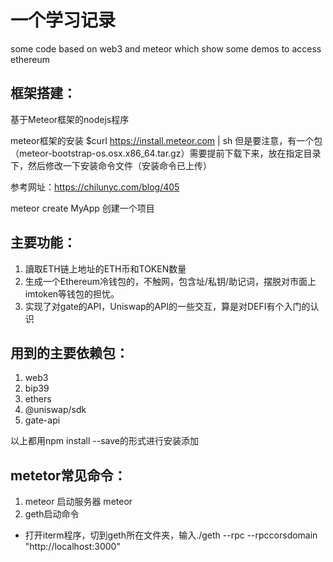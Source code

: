 # 一个学习记录
some code based on web3 and meteor  which show some demos to access ethereum

## 框架搭建：
基于Meteor框架的nodejs程序

meteor框架的安装
$curl https://install.meteor.com | sh
但是要注意，有一个包（meteor-bootstrap-os.osx.x86_64.tar.gz）需要提前下载下来，放在指定目录下，然后修改一下安装命令文件（安装命令已上传）

参考网址：https://chilunyc.com/blog/405

meteor create MyApp  创建一个项目

## 主要功能：
1. 讀取ETH链上地址的ETH币和TOKEN数量
2. 生成一个Ethereum冷钱包的，不触网，包含址/私钥/助记词，摆脱对市面上imtoken等钱包的担忧。
3. 实现了对gate的API，Uniswap的API的一些交互，算是对DEFI有个入门的认识

## 用到的主要依赖包：
1. web3
2. bip39
3. ethers
3. @uniswap/sdk
4. gate-api

以上都用npm install --save的形式进行安装添加

## metetor常见命令：
1. meteor 启动服务器
  meteor
2. geth启动命令
 * 打开iterm程序，切到geth所在文件夹，输入./geth --rpc --rpccorsdomain "http://localhost:3000"

